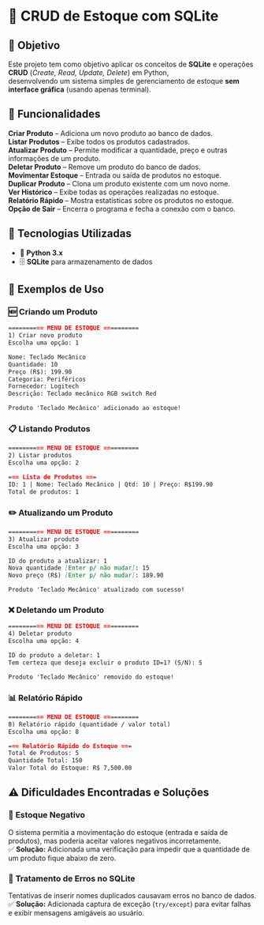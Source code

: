 
# 📌 CRUD de Estoque com SQLite  

## 🎯 Objetivo  
Este projeto tem como objetivo aplicar os conceitos de **SQLite** e operações **CRUD** (*Create, Read, Update, Delete*) em Python,  
desenvolvendo um sistema simples de gerenciamento de estoque **sem interface gráfica** (usando apenas terminal).



## 🚀 Funcionalidades  

**Criar Produto** – Adiciona um novo produto ao banco de dados.  
**Listar Produtos** – Exibe todos os produtos cadastrados.  
**Atualizar Produto** – Permite modificar a quantidade, preço e outras informações de um produto.  
**Deletar Produto** – Remove um produto do banco de dados.  
**Movimentar Estoque** – Entrada ou saída de produtos no estoque.  
**Duplicar Produto** – Clona um produto existente com um novo nome.  
**Ver Histórico** – Exibe todas as operações realizadas no estoque.  
**Relatório Rápido** – Mostra estatísticas sobre os produtos no estoque.  
**Opção de Sair** – Encerra o programa e fecha a conexão com o banco.  



## 🔧 Tecnologias Utilizadas  

- 🐍 **Python 3.x**  
- 🗄️ **SQLite** para armazenamento de dados  



## 📝 Exemplos de Uso  

### 🆕 Criando um Produto  
```md
========== MENU DE ESTOQUE ==========
1) Criar novo produto
Escolha uma opção: 1

Nome: Teclado Mecânico
Quantidade: 10
Preço (R$): 199.90
Categoria: Periféricos
Fornecedor: Logitech
Descrição: Teclado mecânico RGB switch Red

Produto 'Teclado Mecânico' adicionado ao estoque!
```

### 📋 Listando Produtos  
```md
========== MENU DE ESTOQUE ==========
2) Listar produtos
Escolha uma opção: 2

=== Lista de Produtos ===
ID: 1 | Nome: Teclado Mecânico | Qtd: 10 | Preço: R$199.90
Total de produtos: 1
```

### ✏️ Atualizando um Produto  
```md
========== MENU DE ESTOQUE ==========
3) Atualizar produto
Escolha uma opção: 3

ID do produto a atualizar: 1
Nova quantidade [Enter p/ não mudar]: 15
Novo preço (R$) [Enter p/ não mudar]: 189.90

Produto 'Teclado Mecânico' atualizado com sucesso!
```

### ❌ Deletando um Produto  
```md
========== MENU DE ESTOQUE ==========
4) Deletar produto
Escolha uma opção: 4

ID do produto a deletar: 1
Tem certeza que deseja excluir o produto ID=1? (S/N): S

Produto 'Teclado Mecânico' removido do estoque!
```

### 📊 Relatório Rápido  
```md
========== MENU DE ESTOQUE ==========
8) Relatório rápido (quantidade / valor total)
Escolha uma opção: 8

=== Relatório Rápido do Estoque ===
Total de Produtos: 5
Quantidade Total: 150
Valor Total do Estoque: R$ 7,500.00
```



## ⚠️ Dificuldades Encontradas e Soluções  


### 🔹 **Estoque Negativo**  
O sistema permitia a movimentação do estoque (entrada e saída de produtos), mas poderia aceitar valores negativos incorretamente.  
✅ **Solução:** Adicionada uma verificação para impedir que a quantidade de um produto fique abaixo de zero.  

### 🔹 **Tratamento de Erros no SQLite**  
Tentativas de inserir nomes duplicados causavam erros no banco de dados.  
✅ **Solução:** Adicionada captura de exceção (`try/except`) para evitar falhas e exibir mensagens amigáveis ao usuário.  



